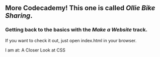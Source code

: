 ## More Codecademy! This one is called *Ollie Bike Sharing*.

### Getting back to the basics with the *__Make a Website__* track.

If you want to check it out, just open index.html in your browser.

I am at: A Closer Look at CSS 
